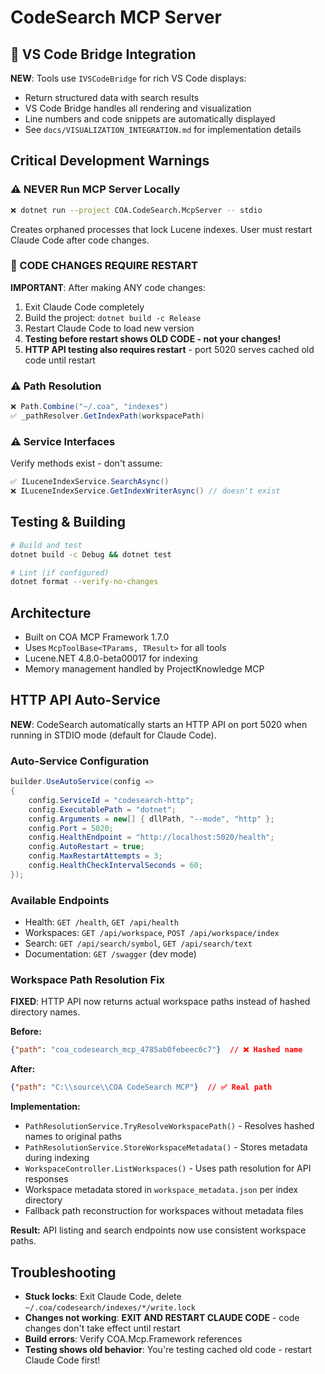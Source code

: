# CodeSearch MCP Server

## 🎨 VS Code Bridge Integration

**NEW**: Tools use `IVSCodeBridge` for rich VS Code displays:
- Return structured data with search results
- VS Code Bridge handles all rendering and visualization
- Line numbers and code snippets are automatically displayed
- See `docs/VISUALIZATION_INTEGRATION.md` for implementation details

## Critical Development Warnings

### ⚠️ NEVER Run MCP Server Locally
```bash
❌ dotnet run --project COA.CodeSearch.McpServer -- stdio
```
Creates orphaned processes that lock Lucene indexes. User must restart Claude Code after code changes.

### 🔄 CODE CHANGES REQUIRE RESTART
**IMPORTANT**: After making ANY code changes:
1. Exit Claude Code completely 
2. Build the project: `dotnet build -c Release`
3. Restart Claude Code to load new version
4. **Testing before restart shows OLD CODE - not your changes!**
5. **HTTP API testing also requires restart** - port 5020 serves cached old code until restart

### ⚠️ Path Resolution
```csharp
❌ Path.Combine("~/.coa", "indexes")  
✅ _pathResolver.GetIndexPath(workspacePath)
```

### ⚠️ Service Interfaces
Verify methods exist - don't assume:
```csharp
✅ ILuceneIndexService.SearchAsync()
❌ ILuceneIndexService.GetIndexWriterAsync() // doesn't exist
```

## Testing & Building

```bash
# Build and test
dotnet build -c Debug && dotnet test

# Lint (if configured)
dotnet format --verify-no-changes
```

## Architecture

- Built on COA MCP Framework 1.7.0
- Uses `McpToolBase<TParams, TResult>` for all tools
- Lucene.NET 4.8.0-beta00017 for indexing
- Memory management handled by ProjectKnowledge MCP

## HTTP API Auto-Service

**NEW**: CodeSearch automatically starts an HTTP API on port 5020 when running in STDIO mode (default for Claude Code).

### Auto-Service Configuration
```csharp
builder.UseAutoService(config =>
{
    config.ServiceId = "codesearch-http";
    config.ExecutablePath = "dotnet";
    config.Arguments = new[] { dllPath, "--mode", "http" };
    config.Port = 5020;
    config.HealthEndpoint = "http://localhost:5020/health";
    config.AutoRestart = true;
    config.MaxRestartAttempts = 3;
    config.HealthCheckIntervalSeconds = 60;
});
```

### Available Endpoints
- Health: `GET /health`, `GET /api/health`
- Workspaces: `GET /api/workspace`, `POST /api/workspace/index`
- Search: `GET /api/search/symbol`, `GET /api/search/text`
- Documentation: `GET /swagger` (dev mode)

### Workspace Path Resolution Fix

**FIXED**: HTTP API now returns actual workspace paths instead of hashed directory names.

**Before:**
```json
{"path": "coa_codesearch_mcp_4785ab0febeec6c7"}  // ❌ Hashed name
```

**After:**
```json
{"path": "C:\\source\\COA CodeSearch MCP"}  // ✅ Real path
```

**Implementation:**
- `PathResolutionService.TryResolveWorkspacePath()` - Resolves hashed names to original paths
- `PathResolutionService.StoreWorkspaceMetadata()` - Stores metadata during indexing  
- `WorkspaceController.ListWorkspaces()` - Uses path resolution for API responses
- Workspace metadata stored in `workspace_metadata.json` per index directory
- Fallback path reconstruction for workspaces without metadata files

**Result:** API listing and search endpoints now use consistent workspace paths.

## Troubleshooting

- **Stuck locks**: Exit Claude Code, delete `~/.coa/codesearch/indexes/*/write.lock`
- **Changes not working**: **EXIT AND RESTART CLAUDE CODE** - code changes don't take effect until restart
- **Build errors**: Verify COA.Mcp.Framework references
- **Testing shows old behavior**: You're testing cached old code - restart Claude Code first!